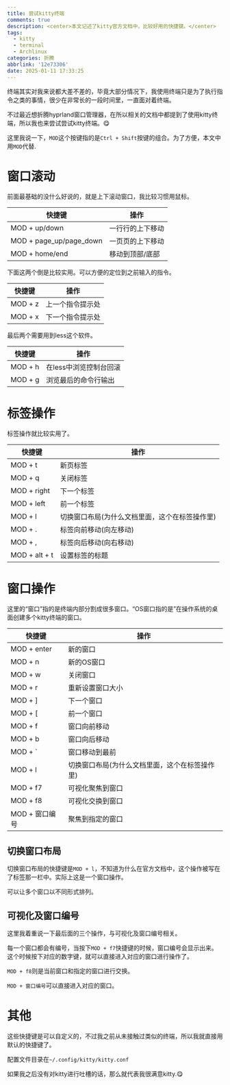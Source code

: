 ```yaml
---
title: 尝试kitty终端
comments: true
description: <center>本文记述了kitty官方文档中，比较好用的快捷键。</center>
tags:
  - kitty
  - terminal
  - Archlinux
categories: 折腾
abbrlink: '12e73306'
date: 2025-01-11 17:33:25
---
```


终端其实对我来说都大差不差的，毕竟大部分情况下，我使用终端只是为了执行指令之类的事情，很少在非常长的一段时间里，一直面对着终端。

不过最近想折腾hyprland窗口管理器，在所以相关的文档中都提到了使用kitty终端，所以我也来尝试尝试kitty终端。😋

这里我说一下，```MOD```这个按键指的是```Ctrl + Shift```按键的组合。为了方便，本文中用```MOD```代替.

# 窗口滚动

前面最基础的没什么好说的，就是上下滚动窗口，我比较习惯用鼠标。

| 快捷键                  | 操作             |
| ----------------------- | ---------------- |
| MOD + up/down           | 一行行的上下移动 |
| MOD + page_up/page_down | 一页页的上下移动 |
| MOD + home/end          | 移动到顶部/底部  |

下面这两个倒是比较实用。可以方便的定位到之前输入的指令。

| 快捷键  | 操作             |
| ------- | ---------------- |
| MOD + z | 上一个指令提示处 |
| MOD + x | 下一个指令提示处 |

最后两个需要用到less这个软件。

| 快捷键  | 操作                   |
| ------- | ---------------------- |
| MOD + h | 在less中浏览控制台回滚 |
| MOD + g | 浏览最后的命令行输出   |

# 标签操作

标签操作就比较实用了。

| 快捷键        | 操作                                           |
| ------------- | ---------------------------------------------- |
| MOD + t       | 新页标签                                       |
| MOD + q       | 关闭标签                                       |
| MOD + right   | 下一个标签                                     |
| MOD + left    | 前一个标签                                     |
| MOD + l       | 切换窗口布局(为什么文档里面，这个在标签操作里) |
| MOD + .       | 标签向前移动(向左移动)                         |
| MOD + ,       | 标签向后移动(向右移动)                         |
| MOD + alt + t | 设置标签的标题                                 |


# 窗口操作

这里的“窗口”指的是终端内部分割成很多窗口。“OS窗口指的是”在操作系统的桌面创建多个kitty终端的窗口。

| 快捷键         | 操作                                           |
| -------------- | ---------------------------------------------- |
| MOD + enter    | 新的窗口                                       |
| MOD + n        | 新的OS窗口                                     |
| MOD + w        | 关闭窗口                                       |
| MOD + r        | 重新设置窗口大小                               |
| MOD + ]        | 下一个窗口                                     |
| MOD + [        | 前一个窗口                                     |
| MOD + f        | 窗口向前移动                                   |
| MOD + b        | 窗口向后移动                                   |
| MOD + `        | 窗口移动到最前                                 |
| MOD + l        | 切换窗口布局(为什么文档里面，这个在标签操作里) |
| MOD + f7       | 可视化聚焦到窗口                               |
| MOD + f8       | 可视化交换到窗口                               |
| MOD + 窗口编号 | 聚焦到指定的窗口                               |


## 切换窗口布局

切换窗口布局的快捷键是```MOD + l```，不知道为什么在官方文档中，这个操作被写在了标签那一栏中。实际上这是一个窗口操作。

可以让多个窗口以不同形式排列。


## 可视化及窗口编号

这里我着重说一下最后面的三个操作，与可视化及窗口编号相关。

每一个窗口都会有编号，当按下```MOD + f7```快捷键的时候，窗口编号会显示出来。这个时候按下对应的数字键，就可以直接进入对应的窗口进行操作了。

```MOD + f8```则是当前窗口和指定的窗口进行交换。

```MOD + 窗口编号```可以直接进入对应的窗口。

# 其他

这些快捷键是可以自定义的，不过我之前从未接触过类似的终端，所以我就直接用默认的快捷键了。

配置文件目录在```~/.config/kitty/kitty.conf```

如果我之后没有对kitty进行吐槽的话，那么就代表我很满意kitty.😋

